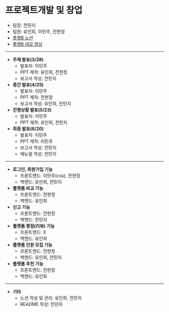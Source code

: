 # 프로젝트개발 및 창업
- 팀장: 전민지<br>
- 팀원: 유인희, 이민주, 전현정<br>
- [플랫B 노션](https://ink-candy-52f.notion.site/B-8e7b84597f204a9d9dcc413d1e726ef3)
- [플랫B 데모 영상](https://www.youtube.com/watch?v=wC-yl06Zl7Q)
---
- **주제 발표(3/28)**
  - 발표자: 이민주
  - PPT 제작: 유인희, 전현정
  - 보고서 작성: 전민지
- **중간 발표(4/25)**
  - 발표자: 이민주
  - PPT 제작: 전현정
  - 보고서 작성: 유인희, 전민지
- **진행상황 발표(5/23)**
  - 발표자: 이민주
  - PPT 제작: 유인희, 전민지
- **최종 발표(6/20)**
  - 발표자: 이민주
  - PPT 제작: 이민주
  - 보고서 작성: 전민지
  - 매뉴얼 작성: 전민지<br>
---
- **로그인, 회원가입 기능**
  - 프론트엔드: 이민주(css), 전현정
  - 백엔드: 유인희, 전민지
- **플랫폼 비교 기능**
  - 프론트엔드: 전현정
  - 백엔드: 유인희
- **신고 기능**
  - 프론트엔드: 전현정
  - 백엔드: 전민지
- **플랫폼 평점(리뷰) 기능**
  - 프론트엔드: X
  - 백엔드: 유인희
- **플랫폼 인원 모집 기능**
  - 프론트엔드: 전현정
  - 백엔드: 유인희, 전민지
- **플랫폼 추천 기능**
  - 프론트엔드: 전현정
  - 백엔드: 유인희
---
- **기타**
  - 노션 작성 및 관리: 유인희, 전민지
  - README 작성: 전민지